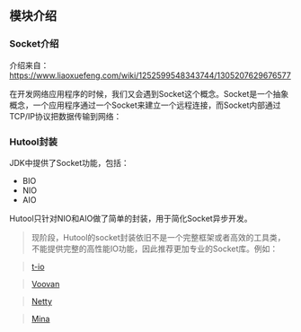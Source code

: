 ## 模块介绍

### Socket介绍

介绍来自：https://www.liaoxuefeng.com/wiki/1252599548343744/1305207629676577

在开发网络应用程序的时候，我们又会遇到Socket这个概念。Socket是一个抽象概念，一个应用程序通过一个Socket来建立一个远程连接，而Socket内部通过TCP/IP协议把数据传输到网络：

### Hutool封装

JDK中提供了Socket功能，包括：

- BIO
- NIO
- AIO

Hutool只针对NIO和AIO做了简单的封装，用于简化Socket异步开发。

> 现阶段，Hutool的socket封装依旧不是一个完整框架或者高效的工具类，不能提供完整的高性能IO功能，因此推荐更加专业的Socket库。例如：

> [t-io](https://www.t-io.org/)

> [Voovan](http://www.voovan.org/)

> [Netty](https://netty.io/)

> [Mina](http://mina.apache.org/)